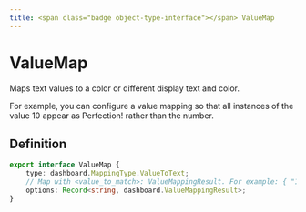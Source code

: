 ```yaml
---
title: <span class="badge object-type-interface"></span> ValueMap
---
```

# <span class="badge object-type-interface"></span> ValueMap

Maps text values to a color or different display text and color.

For example, you can configure a value mapping so that all instances of the value 10 appear as Perfection! rather than the number.

## Definition

```typescript
export interface ValueMap {
	type: dashboard.MappingType.ValueToText;
	// Map with <value_to_match>: ValueMappingResult. For example: { "10": { text: "Perfection!", color: "green" } }
	options: Record<string, dashboard.ValueMappingResult>;
}

```
